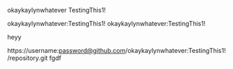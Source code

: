 okaykaylynwhatever
TestingThis1!


okaykaylynwhatever:TestingThis1!
okaykaylynwhatever:TestingThis1!


heyy


https://username:password@github.com/okaykaylynwhatever:TestingThis1!/repository.git
fgdf
